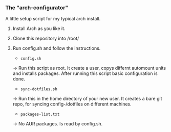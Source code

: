 ### The "arch-configurator"
A little setup script for my typical arch install. 

1. Install Arch as you like it.

2. Clone this repository into /root/

3. Run config.sh and follow the instructions.

	- `config.sh`
	
	-> Run this script as root. It create a user, copys differnt automount units and installs packages. After running this script basic configuration is done.

	- `sync-dotfiles.sh`
	
	-> Run this in the home directory of your new user. It creates a bare git repo, for syncing config-/dotfiles on different machines.

	- `packages-list.txt`
	
	-> No AUR packages. Is read by config.sh.
